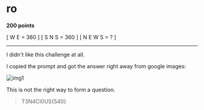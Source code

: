 # ro
**200 points**

[ W E = 360 ]
   [ S N S = 360 ]
   [ N E W S = ? ]
___

I didn't like this challenge at all.

I copied the prompt and got the answer right away from google images:

![img1](https://github.com/LeonGurin/T3N4CI0US-Escape-2022/blob/main/ro/img1.png)

This is not the right way to form a question.

> T3N4CI0US{540}
